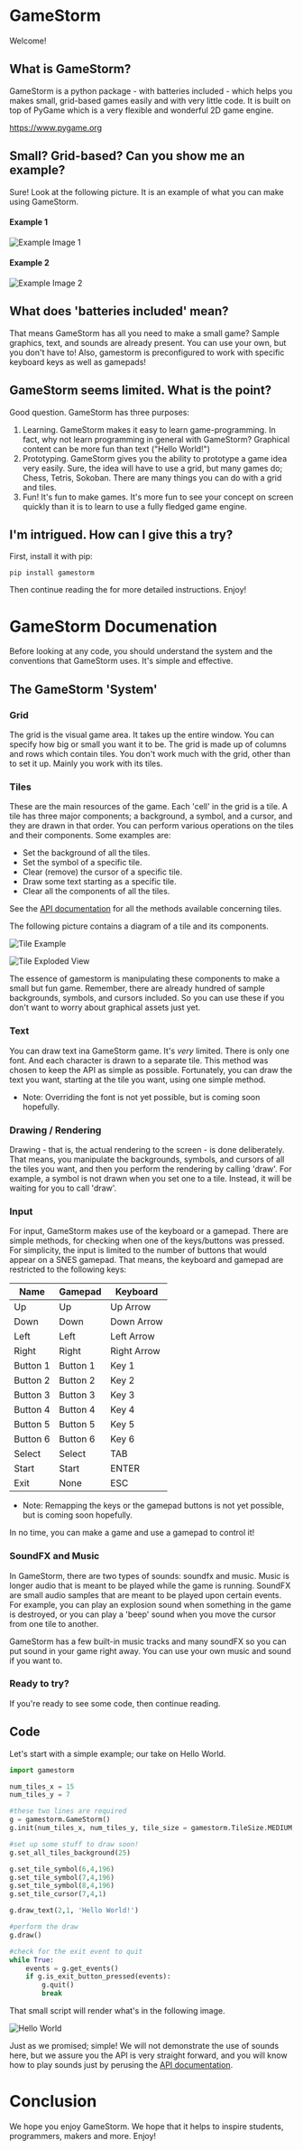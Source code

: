# GameStorm

Welcome!

## What is GameStorm?

GameStorm is a python package - with batteries included - which helps you makes small, grid-based games easily and with very little code. It is built on top of PyGame which is a very flexible and wonderful 2D game engine.

https://www.pygame.org

## Small? Grid-based? Can you show me an example?

Sure! Look at the following picture. It is an example of what you can make using GameStorm.

#### Example 1
![Example Image 1](docs/game1.png)

#### Example 2
![Example Image 2](docs/game2.png)

## What does 'batteries included' mean?

That means GameStorm has all you need to make a small game? Sample graphics, text, and sounds are already present. You can use your own, but you don't have to! Also, gamestorm is preconfigured to work with specific keyboard keys as well as gamepads!

## GameStorm seems limited. What is the point?

Good question. GameStorm has three purposes:

1. Learning. GameStorm makes it easy to learn game-programming. In fact, why not learn programming in general with GameStorm? Graphical content can be more fun than text ("Hello World!")
2. Prototyping. GameStorm gives you the ability to prototype a game idea very easily. Sure, the idea will have to use a grid, but many games do; Chess, Tetris, Sokoban. There are many things you can do with a grid and tiles.
3. Fun! It's fun to make games. It's more fun to see your concept on screen quickly than it is to learn to use a fully fledged game engine.

## I'm intrigued. How can I give this a try?

First, install it with pip:

`pip install gamestorm`

Then continue reading the for more detailed instructions. Enjoy!

# GameStorm Documenation

Before looking at any code, you should understand the system and the conventions that GameStorm uses. It's simple and effective.

## The GameStorm 'System'


### Grid

The grid is the visual game area. It takes up the entire window. You can specify how big or small you want it to be. The grid is made up of columns and rows which contain tiles. You don't work much with the grid, other than to set it up. Mainly you work with its tiles.

### Tiles

These are the main resources of the game. Each 'cell' in the grid is a tile. A tile has three major components; a background, a symbol, and a cursor, and they are drawn in that order. You can perform various operations on the tiles and their components. Some examples are:

- Set the background of all the tiles.
- Set the symbol of a specific tile. 
- Clear (remove) the cursor of a specific tile.
- Draw some text starting as a specific tile.
- Clear all the components of all the tiles.

See the [API documentation](https://github.com/agsilvio/gamestorm/blob/master/docs/api.md) for all the methods available concerning tiles.

The following picture contains a diagram of a tile and its components.

![Tile Example](docs/composite.png)

![Tile Exploded View](docs/exploded-labelled.png)

The essence of gamestorm is manipulating these components to make a small but fun game. Remember, there are already hundred of sample backgrounds, symbols, and cursors included. So you can use these if you don't want to worry about graphical assets just yet.

### Text

You can draw text ina GameStorm game. It's *very* limited. There is only one font. And each character is drawn to a separate tile. This method was chosen to keep the API as simple as possible. Fortunately, you can draw the text you want, starting at the tile you want, using one simple method.

* Note: Overriding the font is not yet possible, but is coming soon hopefully.

### Drawing / Rendering

Drawing - that is, the actual rendering to the screen - is done deliberately. That means, you manipulate the backgrounds, symbols, and cursors of all the tiles you want, and then you perform the rendering by calling 'draw'. For example, a symbol is not drawn when you set one to a tile. Instead, it will be waiting for you to call 'draw'.

### Input

For input, GameStorm makes use of the keyboard or a gamepad. There are simple methods, for checking when one of the keys/buttons was pressed. For simplicity, the input is limited to the number of buttons that would appear on a SNES gamepad. That means, the keyboard and gamepad are restricted to the following keys:

 Name | Gamepad | Keyboard 
---|---|---
 Up | Up | Up Arrow 
 Down | Down | Down Arrow 
 Left | Left | Left Arrow 
 Right | Right | Right Arrow 
 Button 1 | Button 1 | Key 1 
 Button 2 | Button 2 | Key 2 
 Button 3 | Button 3 | Key 3 
 Button 4 | Button 4 | Key 4 
 Button 5 | Button 5 | Key 5 
 Button 6 | Button 6 | Key 6 
 Select | Select | TAB 
 Start | Start | ENTER 
 Exit | None | ESC 

* Note: Remapping the keys or the gamepad buttons is not yet possible, but is coming soon hopefully.

In no time, you can make a game and use a gamepad to control it!

### SoundFX and Music

In GameStorm, there are two types of sounds: soundfx and music. Music is longer audio that is meant to be played while the game is running. SoundFX are small audio samples that are meant to be played upon certain events. For example, you can play an explosion sound when something in the game is destroyed, or you can play a 'beep' sound when you move the cursor from one tile to another.

GameStorm has a few built-in music tracks and many soundFX so you can put sound in your game right away. You can use your own music and sound if you want to.

### Ready to try?

If you're ready to see some code, then continue reading.

## Code

Let's start with a simple example; our take on Hello World.

```python
import gamestorm

num_tiles_x = 15
num_tiles_y = 7

#these two lines are required
g = gamestorm.GameStorm()
g.init(num_tiles_x, num_tiles_y, tile_size = gamestorm.TileSize.MEDIUM, title = 'Hello World')

#set up some stuff to draw soon!
g.set_all_tiles_background(25)

g.set_tile_symbol(6,4,196)
g.set_tile_symbol(7,4,196)
g.set_tile_symbol(8,4,196)
g.set_tile_cursor(7,4,1)

g.draw_text(2,1, 'Hello World!')

#perform the draw
g.draw()

#check for the exit event to quit
while True:
    events = g.get_events()
    if g.is_exit_button_pressed(events):
        g.quit()
        break
```

That small script will render what's in the following image.

![Hello World](docs/example.png)

Just as we promised; simple! We will not demonstrate the use of sounds here, but we assure you the API is very straight forward, and you will know how to play sounds just by perusing the [API documentation](https://github.com/agsilvio/gamestorm/blob/master/docs/api.md).


# Conclusion

We hope you enjoy GameStorm. We hope that it helps to inspire students, programmers, makers and more. Enjoy!

